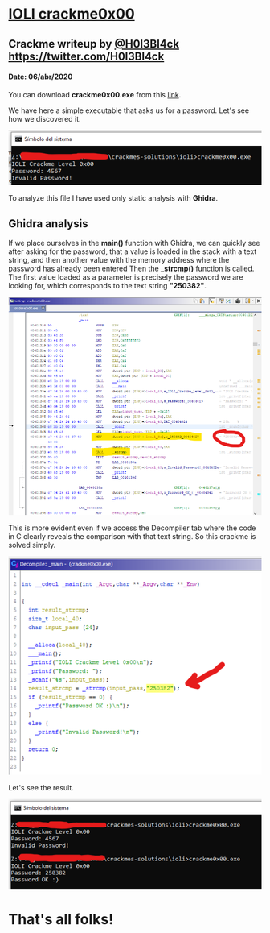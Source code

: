 # [IOLI crackme0x00](crackme0x00.exe) 

## Crackme writeup by [@H0l3Bl4ck](https://twitter.com/H0l3Bl4ck) https://twitter.com/H0l3Bl4ck
#### Date: 06/abr/2020 

You can download **crackme0x00.exe** from this [link](crackme0x00.exe). 

We have here a simple executable that asks us for a password. Let's see how we discovered it.

![crackme_001](crackme0x00-001.png "Console") 

To analyze this file I have used only static analysis with **Ghidra**.

## Ghidra analysis

If we place ourselves in the **main()** function with Ghidra, we can quickly see after asking for the password, that a value is loaded in the stack with a text string, and then another value with the memory address where the password has already been entered Then the **_strcmp()** function is called. The first value loaded as a parameter is precisely the password we are looking for, which corresponds to the text string **"250382"**.

![crackme_002](crackme0x00-002.png "Ghidra") 

This is more evident even if we access the Decompiler tab where the code in C clearly reveals the comparison with that text string. So this crackme is solved simply. 

![crackme_003](crackme0x00-003.png "Decompile")

Let's see the result.

![crackme_004](crackme0x00-004.png "Result")

# That's all folks!


